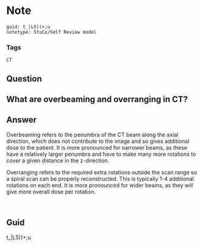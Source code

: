 # Note
```
guid: t_|L5)(+;u
notetype: StuCo/Self Review model
```

### Tags
```
CT
```

## Question
<h2>What are overbeaming and overranging in CT?</h2>

## Answer
<section>
<p>Overbeaming refers to the penumbra of the CT beam along the axial direction, which does not contribute to the image and so gives additional dose to the patient. It is more pronounced for narrower beams, as these have a relatively larger penumbra and have to make many more rotations to cover a given distance in the z-direction.</p>
<p>Overranging refers to the required extra rotations outside the scan range so a spiral scan can be properly reconstructed. This is typically 1-4 additional rotations on each end. It is more pronounced for wider beams, as they will give more overall dose per rotation. </p>
<p><img alt="" src="A17827D4-678B-45A1-B379-FFA93A0F2A85.png"/>
<img alt="" src="13F755DC-F882-46A5-9A7A-F1AE0E1F6DBF.png"/></p>


</section>

## Guid
t_|L5)(+;u
